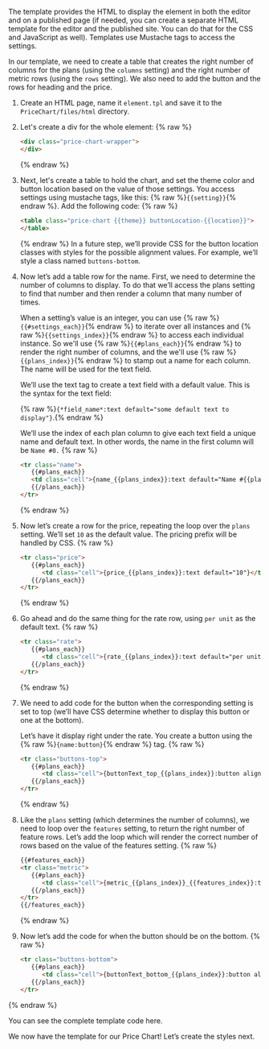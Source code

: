 The template provides the HTML to display the element in both the editor and on a published page (if needed, you can create a separate HTML template for the editor and the published site. You can do that for the CSS and JavaScript as well). Templates use Mustache tags to access the settings.

In our template, we need to create a table that creates the right number of columns for the plans (using the `columns` setting) and the right number of metric rows (using the `rows` setting). We also need to add the button and the rows for heading and the price.

1. Create an HTML page, name it `element.tpl` and save it to the `PriceChart/files/html` directory.
2. Let's create a div for the whole element:
   {% raw %}
   ~~~html
   <div class="price-chart-wrapper">
   </div>
   ~~~
   {% endraw %}
3. Next, let's create a table to hold the chart, and set the theme color and button location based on the value of those settings. You access settings using mustache tags, like this: {% raw %}`{{setting}}`{% endraw %}.
   Add the following code:
   {% raw %}
   ~~~html
   <table class="price-chart {{theme}} buttonLocation-{{location}}">
   </table>
   ~~~
   {% endraw %}
   ​​In a future step, we’ll provide CSS for the button location classes with styles for the possible alignment values. For example, we’ll style a class named `buttons-bottom`.
4. ​Now let’s add a table row for the name. First, we need to determine the number of columns to display. To do that we’ll access the plans setting to find that number and then render a column that many number of times.

   When a setting’s value is an integer, you can use {% raw %}`{{#settings_each}}`{% endraw %} to iterate over all instances and {% raw %}`{{settings_index}}`{% endraw %} to access each individual instance. So we'll use {% raw %}`{{#plans_each}}`{% endraw %} to render the right number of columns, and the we'll use {% raw %}`{{plans_index}}`{% endraw %} to stamp out a name for each column. The name will be used for the text field.

   We’ll use the text tag to create a text field with a default value. This is the syntax for the text field:

   {% raw %}`{*field_name*:text default="some default text to display"}`.{% endraw %}
   ​

   We’ll use the index of each plan column to give each text field a unique name and default text. In other words, the name in the first column will be `Name #0.`
   {% raw %}
   ~~~html
   <tr class="name">
      {{#plans_each}}
      <td class="cell">{name_{{plans_index}}:text default="Name #{{plans_index}}"}</td>
      {{/plans_each}}
   </tr>
   ~~~
   {% endraw %}
5. ​Now let’s create a row for the price, repeating the loop over the `plans` setting. We’ll set `10` as the default value. The pricing prefix will be handled by CSS.
   {% raw %}
   ~~~html
   <tr class="price">
      {{#plans_each}}
         <td class="cell">{price_{{plans_index}}:text default="10"}</td>
      {{/plans_each}}
   </tr>
   ~~~
   {% endraw %}
6. Go ahead and do the same thing for the rate row, using `per unit` as the default text.
   {% raw %}
   ~~~html
   <tr class="rate">
      {{#plans_each}}
         <td class="cell">{rate_{{plans_index}}:text default="per unit"}</td>
      {{/plans_each}}
   </tr>
   ~~~
   {% endraw %}
7. We need to add code for the button when the corresponding setting is set to top (we’ll have CSS determine whether to display this button or one at the bottom).

   Let’s have it display right under the rate. You create a button using the {% raw %}`{name:button}`{% endraw %} tag.
   {% raw %}
   ~~~html
   <tr class="buttons-top">
      {{#plans_each}}
         <td class="cell">{buttonText_top_{{plans_index}}:button align="center"}</td>
      {{/plans_each}}
   </tr>
   ~~~
   {% endraw %}
8. Like the `plans` setting (which determines the number of columns), we need to loop over the `features` setting, to return the right number of feature rows. Let’s add the loop which will render the correct number of rows based on the value of the features setting.
   {% raw %}
   ~~~html
   {{#features_each}}
   <tr class="metric">
      {{#plans_each}}
         <td class="cell">{metric_{{plans_index}}_{{features_index}}:text default="Metric #{{features_index}}"}</td>
      {{/plans_each}}
   </tr>
   {{/features_each}}
   ~~~
   {% endraw %}
9. Now let’s add the code for when the button should be on the bottom.
   {% raw %}
   ~~~html
   <tr class="buttons-bottom">
      {{#plans_each}}
         <td class="cell">{buttonText_bottom_{{plans_index}}:button align="center"}</td>
      {{/plans_each}}
   </tr>
   ~~~
{% endraw %}

​You can see the complete template code here.<!--todo: add link-->

​We now have the template for our Price Chart! Let’s create the styles next.





